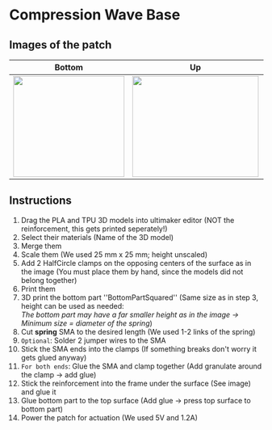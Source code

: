 # Compression Wave Base
## Images of the patch

Bottom            |  Up |   Front | Actuated
:-------------------------:|:-------------------------:|:-------------------------:|:-------------------------:
<img src="https://user-images.githubusercontent.com/82590951/193462054-ec2c5776-8706-4580-8a0a-31da1146c625.png" width="220" height="200" />|<img src="https://user-images.githubusercontent.com/82590951/193461995-ba67c487-c7e6-4521-86cb-dffa47c2e353.png" width="250" height="200" />|<img src="https://user-images.githubusercontent.com/82590951/193462010-f5e8573c-a8c2-42f2-b27f-738569a686ad.png" width="250" height="200" />|<img src="https://user-images.githubusercontent.com/82590951/193462034-f47b2d5d-64e0-48e9-86ed-1f2b51699180.png" width="250" height="200" />

## Instructions

1. Drag the PLA and TPU 3D models into ultimaker editor (NOT the reinforcement, this gets printed seperately!)
2. Select their materials (Name of the 3D model)
3. Merge them
4. Scale them (We used 25 mm x 25 mm; height unscaled)
5. Add 2 HalfCircle clamps on the opposing centers of the surface as in the image (You must place them by hand, since the models did not belong together)
6. Print them
7. 3D print the bottom part ''BottomPartSquared'' (Same size as in step 3, height can be used as needed:  
 *The bottom part may have a far smaller height as in the image &#8594; Minimum size = diameter of the spring*)
8. Cut **spring** SMA to the desired length (We used 1-2 links of the spring)
9. `Optional`: Solder 2 jumper wires to the SMA
10. Stick the SMA ends into the clamps (If something breaks don't worry it gets glued anyway)
11. `For both ends`: Glue the SMA and clamp together (Add granulate around the clamp &#8594; add glue)
12. Stick the reinforcement into the frame under the surface (See image) and glue it
13. Glue bottom part to the top surface (Add glue → press top surface to bottom part)
14. Power the patch for actuation (We used 5V and 1.2A)
